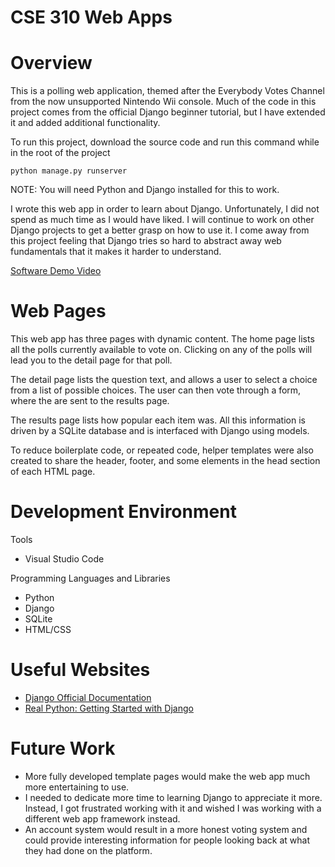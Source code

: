 # CSE 310 Web Apps
# Overview

This is a polling web application, themed after the Everybody Votes Channel from the now unsupported Nintendo Wii console. Much of the code in this project comes from the official Django beginner tutorial, but I have extended it and added additional functionality. 

To run this project, download the source code and run this command while in the root of the project

`python manage.py runserver`

NOTE: You will need Python and Django installed for this to work.

I wrote this web app in order to learn about Django. Unfortunately, I did not spend as much time as I would have liked. I will continue to work on other Django projects to get a better grasp on how to use it. I come away from this project feeling that Django tries so hard to abstract away web fundamentals that it makes it harder to understand.

[Software Demo Video](https://youtu.be/4Dip9otV8IE)

# Web Pages

This web app has three pages with dynamic content. The home page lists all the polls currently available to vote on. Clicking on any of the polls will lead you to the detail page for that poll.

The detail page lists the question text, and allows a user to select a choice from a list of possible choices. The user can then vote through a form, where the are sent to the results page.

The results page lists how popular each item was. All this information is driven by a SQLite database and is interfaced with Django using models.

To reduce boilerplate code, or repeated code, helper templates were also created to share the header, footer, and some elements in the head section of each HTML page.


# Development Environment

Tools
* Visual Studio Code

Programming Languages and Libraries
* Python
* Django
* SQLite
* HTML/CSS

# Useful Websites

* [Django Official Documentation](https://docs.djangoproject.com/)
* [Real Python: Getting Started with Django](https://realpython.com/get-started-with-django-1/)

# Future Work

* More fully developed template pages would make the web app much more entertaining to use. 
* I needed to dedicate more time to learning Django to appreciate it more. Instead, I got frustrated working with it and wished I was working with a different web app framework instead.
* An account system would result in a more honest voting system and could provide interesting information for people looking back at what they had done on the platform.
